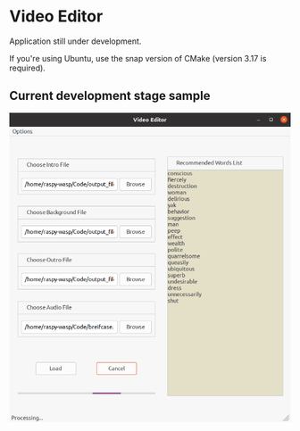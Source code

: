 # Video Editor 
Application still under development.

If you're using Ubuntu, use the snap version of CMake (version 3.17 is required).


## Current development stage sample
![SAMPLE](res/gui_sample/sample_app_demo.png)
